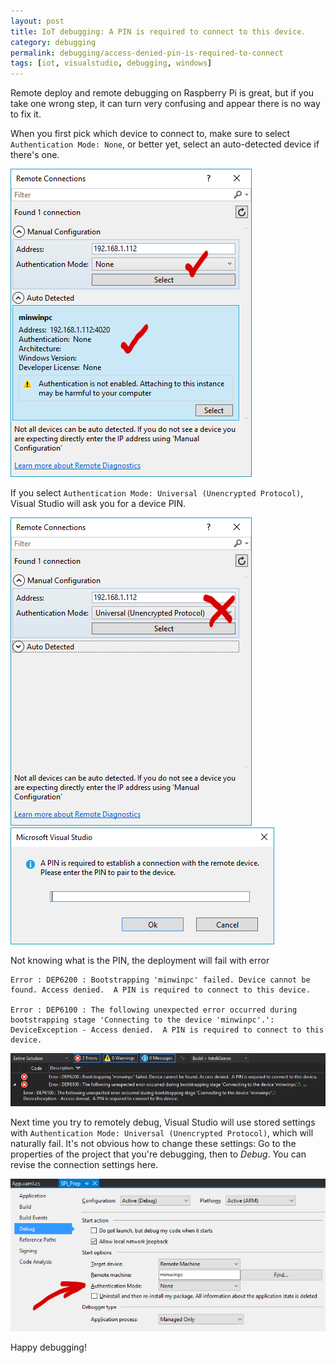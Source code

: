 ```yaml
---
layout: post
title: IoT debugging: A PIN is required to connect to this device.
category: debugging
permalink: debugging/access-denied-pin-is-required-to-connect
tags: [iot, visualstudio, debugging, windows]
---
```


Remote deploy and remote debugging on Raspberry Pi is great, but if you take one wrong step, it can turn very confusing and appear there is no way to fix it.

When you first pick which device to connect to, make sure to select `Authentication Mode: None`, or better yet, select an auto-detected device if there's one.

![Screenshot of correct way to connect](/blogData/access-denied-pin-is-required-to-connect/correct.png)

If you select `Authentication Mode: Universal (Unencrypted Protocol)`, Visual Studio will ask you for a device PIN.

![Screenshot of incorrect way to connect](/blogData/access-denied-pin-is-required-to-connect/wrong.png)
![Screenshot of the PIN dialog](/blogData/access-denied-pin-is-required-to-connect/pin.png)

Not knowing what is the PIN, the deployment will fail with error 
```
Error : DEP6200 : Bootstrapping 'minwinpc' failed. Device cannot be found. Access denied.  A PIN is required to connect to this device.

Error : DEP6100 : The following unexpected error occurred during bootstrapping stage 'Connecting to the device 'minwinpc'.': 
DeviceException - Access denied.  A PIN is required to connect to this device.
```
![Screenshot of errors](/blogData/access-denied-pin-is-required-to-connect/error.png)

Next time you try to remotely debug, Visual Studio will use stored settings with `Authentication Mode: Universal (Unencrypted Protocol)`, which will naturally fail. It's not obvious how to change these settings: Go to the properties of the project that you're debugging, then to *Debug*. You can revise the connection settings here.

![Screenshot of fix](/blogData/access-denied-pin-is-required-to-connect/fix.png)

Happy debugging!
